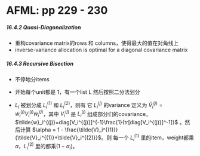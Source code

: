 # AFML: pp 229 - 230

##### 16.4.2 Quasi-Diagonalization

- 重构covariance matrix的rows 和 columns，使得最大的值在对角线上
-  inverse-variance allocation is optimal for a diagonal covariance matrix 

##### 16.4.3 Recursive Bisection

- 不停地分items

- 开始每个unit都是 1，有一个list L 然后按照二分法划分
- $L_i$ 被划分成 $L_i^{(1)}$ 和 $L_i^{(2)}$，则有 它 $L_i^{(j)}$ 的variance 定义为 $\tilde{V}_i^{(j)}=\tilde{w}_i^{(j)}V_i^{(j)}\tilde{w}_i^{(j)}$，其中 $V_i^{(j)}$ 是 $L_i^{(j)}$ 组成部分们的covariance，$\tilde{w}_i^{(j)}=diag[V_i^{(j)}]^{-1}\frac{1}{tr[diag[V_i^{(j)}]^-1]}$ 。然后计算 $\alpha = 1 - \frac{\tilde{V}_i^{(1)}}{\tilde{V}_i^{(1)}+\tilde{V}_i^{(2)}}$。则 每一个 $L_i^{(1)}$ 里的item，weight都乘 $\alpha$，$L_i^{(2)}$ 里的都乘$(1-\alpha_i)$。



